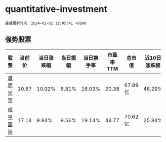 # quantitative-investment

`最后更新时间：2024-01-02 11:05:41 +0800`

## 强势股票

|股票|当前价|当日涨跌幅|当日振幅|当日换手率|市盈率TTM|总市值|近10日涨跌幅|
|----|----|----|----|----|----|----|----|
|[道明光学](https://xueqiu.com/S/SZ002632)|10.87|10.02%|8.81%|16.03%|20.38|67.89亿|48.29%|
|[咸亨国际](https://xueqiu.com/S/SH605056)|17.14|9.94%|9.56%|19.14%|44.77|70.62亿|25.84%|
